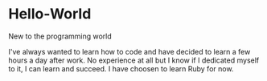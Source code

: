 Hello-World
===========

New to the programming world

I've always wanted to learn how to code and have decided to learn a few hours a day after work. No experience at all but I know if I dedicated myself to it, I can learn and succeed. I have choosen to learn Ruby for now. 
